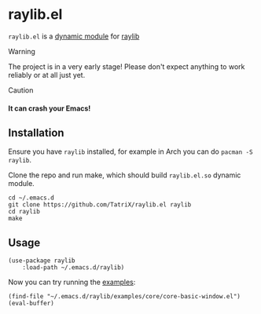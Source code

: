 # raylib.el

`raylib.el` is a [dynamic module](https://www.gnu.org/software/emacs/manual/html_node/elisp/Writing-Dynamic-Modules.html) for [raylib](https://www.raylib.com/)

> [!WARNING]
> The project is in a very early stage!
> Please don't expect anything to work reliably or at all just yet.

> [!CAUTION]
> <h4>It can crash your Emacs!</h4>

## Installation
Ensure you have `raylib` installed, for example in Arch you can do `pacman -S raylib`.

Clone the repo and run make, which should build `raylib.el.so` dynamic module.

```
cd ~/.emacs.d
git clone https://github.com/TatriX/raylib.el raylib
cd raylib
make

```

## Usage
```elisp
(use-package raylib
    :load-path ~/.emacs.d/raylib)
```

Now you can try running the [examples](./examples):

```elisp
(find-file "~/.emacs.d/raylib/examples/core/core-basic-window.el")
(eval-buffer)
```
